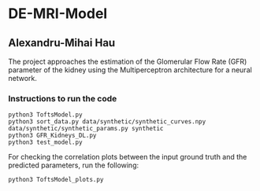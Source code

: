 # DE-MRI-Model
## Alexandru-Mihai Hau

The project approaches the estimation of the Glomerular Flow Rate (GFR) parameter of the kidney using the Multiperceptron architecture for a neural network.

### Instructions to run the code

```
python3 ToftsModel.py
python3 sort_data.py data/synthetic/synthetic_curves.npy data/synthetic/synthetic_params.py synthetic
python3 GFR_Kidneys_DL.py
python3 test_model.py
```

For checking the correlation plots between the input ground truth and the predicted parameters, run the following:

```
python3 ToftsModel_plots.py
```
